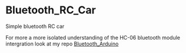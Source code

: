 # Bluetooth_RC_Car
Simple bluetooth RC car

For more a more isolated understanding of the HC-06 bluetooth module intergration
look at my repo [Bluetooth_Arduino](~/Bluetooth_Arduino)
